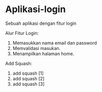 # Aplikasi-login
Sebuah aplikasi dengan fitur login

Alur Fitur Login:
1. Memasukkan nama email dan password
2. Memvalidasi masukan.
3. Menampilkan halaman home.

Add Squash:  
1. add squash [1]
2. add squash [2]
3. add squash [3]
